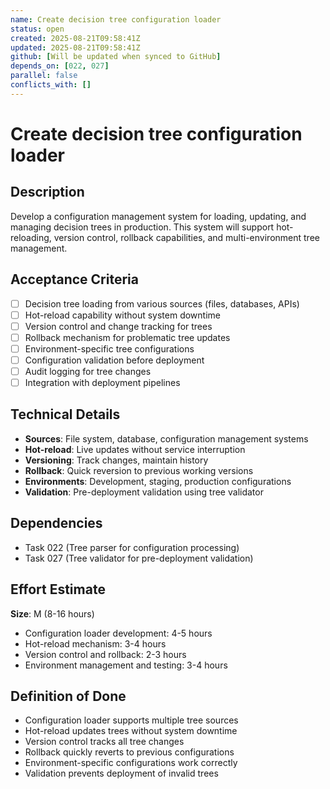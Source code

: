 ```yaml
---
name: Create decision tree configuration loader
status: open
created: 2025-08-21T09:58:41Z
updated: 2025-08-21T09:58:41Z
github: [Will be updated when synced to GitHub]
depends_on: [022, 027]
parallel: false
conflicts_with: []
---
```


# Create decision tree configuration loader

## Description
Develop a configuration management system for loading, updating, and managing decision trees in production. This system will support hot-reloading, version control, rollback capabilities, and multi-environment tree management.

## Acceptance Criteria
- [ ] Decision tree loading from various sources (files, databases, APIs)
- [ ] Hot-reload capability without system downtime
- [ ] Version control and change tracking for trees
- [ ] Rollback mechanism for problematic tree updates
- [ ] Environment-specific tree configurations
- [ ] Configuration validation before deployment
- [ ] Audit logging for tree changes
- [ ] Integration with deployment pipelines

## Technical Details
- **Sources**: File system, database, configuration management systems
- **Hot-reload**: Live updates without service interruption
- **Versioning**: Track changes, maintain history
- **Rollback**: Quick reversion to previous working versions
- **Environments**: Development, staging, production configurations
- **Validation**: Pre-deployment validation using tree validator

## Dependencies
- Task 022 (Tree parser for configuration processing)
- Task 027 (Tree validator for pre-deployment validation)

## Effort Estimate
**Size**: M (8-16 hours)
- Configuration loader development: 4-5 hours
- Hot-reload mechanism: 3-4 hours
- Version control and rollback: 2-3 hours
- Environment management and testing: 3-4 hours

## Definition of Done
- Configuration loader supports multiple tree sources
- Hot-reload updates trees without system downtime
- Version control tracks all tree changes
- Rollback quickly reverts to previous configurations
- Environment-specific configurations work correctly
- Validation prevents deployment of invalid trees